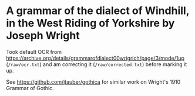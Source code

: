 # A grammar of the dialect of Windhill, in the West Riding of Yorkshire by Joseph Wright

Took default OCR from https://archive.org/details/grammarofdialect00wrigrich/page/3/mode/1up (`/raw/ocr.txt`) and am correcting it (`/raw/corrected.txt`) before marking it up.

See https://github.com/jtauber/gothica for similar work on Wright's 1910 Grammar of Gothic.
